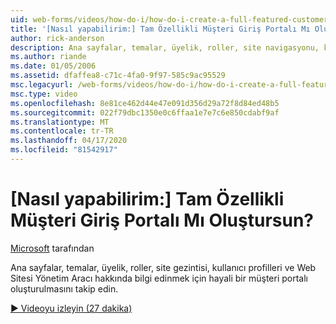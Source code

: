 ```yaml
---
uid: web-forms/videos/how-do-i/how-do-i-create-a-full-featured-customer-login-portal
title: '[Nasıl yapabilirim:] Tam Özellikli Müşteri Giriş Portalı Mı Oluştursun? | Microsoft Belgeleri'
author: rick-anderson
description: Ana sayfalar, temalar, üyelik, roller, site navigasyonu, kullanıcı profilleri ve... hakkında bilgi edinmek için hayali bir müşteri portalı nın oluşturulmasını takip edin.
ms.author: riande
ms.date: 01/05/2006
ms.assetid: dfaffea8-c71c-4fa0-9f97-585c9ac95529
msc.legacyurl: /web-forms/videos/how-do-i/how-do-i-create-a-full-featured-customer-login-portal
msc.type: video
ms.openlocfilehash: 8e81ce462d44e47e091d356d29a72f8d84ed48b5
ms.sourcegitcommit: 022f79dbc1350e0c6ffaa1e7e7c6e850cdabf9af
ms.translationtype: MT
ms.contentlocale: tr-TR
ms.lasthandoff: 04/17/2020
ms.locfileid: "81542917"
---
```

# <a name="how-do-i-create-a-full-featured-customer-login-portal"></a>[Nasıl yapabilirim:] Tam Özellikli Müşteri Giriş Portalı Mı Oluştursun?

[Microsoft](https://github.com/microsoft) tarafından

Ana sayfalar, temalar, üyelik, roller, site gezintisi, kullanıcı profilleri ve Web Sitesi Yönetim Aracı hakkında bilgi edinmek için hayali bir müşteri portalı oluşturulmasını takip edin.

[&#9654; Videoyu izleyin (27 dakika)](https://channel9.msdn.com/Blogs/ASP-NET-Site-Videos/how-do-i-create-a-full-featured-customer-login-portal)
